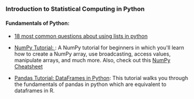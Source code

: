 ### Introduction to Statistical Computing in Python

#### Fundamentals of Python:
* [18 most common questions about using lists in python](https://www.datacamp.com/community/tutorials/18-most-common-python-list-questions-learn-python)

* [NumPy Tutorial: ](https://www.datacamp.com/community/tutorials/python-numpy-tutorial): A NumPy tutorial for beginners in which you'll learn how to create a NumPy array, use broadcasting, access values, manipulate arrays, and much more. Also, check out this [NumPy Cheatsheet](https://www.datacamp.com/community/blog/python-numpy-cheat-sheet)
* [Pandas Tutorial: DataFrames in Python](https://www.datacamp.com/community/tutorials/pandas-tutorial-dataframe-python): This tutorial walks you through the fundamentals of pandas in python which are equivalent to dataframes in R.
